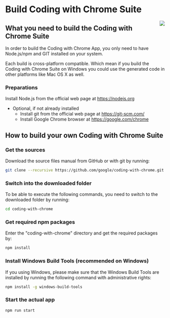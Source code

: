# Build Coding with Chrome Suite

<img src="static_files/images/cwc_logo.png" align="right">

## What you need to build the Coding with Chrome Suite

In order to build the Coding with Chrome App, you only need to have Node.js/npm
and GIT installed on your system.

Each build is cross-platform compatible. Which mean if you build the
Coding with Chrome Suite on Windows you could use the generated code in other
platforms like Mac OS X as well.

### Preparations

Install Node.js from the official web page at <https://nodejs.org>

- Optional, if not already installed
  - Install git from the official web page at <https://git-scm.com/>
  - Install Google Chrome browser at <https://google.com/chrome>

## How to build your own Coding with Chrome Suite

### Get the sources

Download the source files manual from GitHub or with git by running:

```bash
git clone --recursive https://github.com/google/coding-with-chrome.git
```

### Switch into the downloaded folder

To be able to execute the following commands, you need to switch to the
downloaded folder by running:

```bash
cd coding-with-chrome
```

### Get required npm packages

Enter the "coding-with-chrome" directory and get the required packages by:

```bash
npm install
```

### Install Windows Build Tools (recommended on Windows)

If you using Windows, please make sure that the Windows Build Tools are
installed by running the following command with administrative rights:

```bash
npm install -g windows-build-tools
```

### Start the actual app

```bash
npm run start
```
